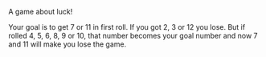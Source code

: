 A game about luck!

Your goal is to get 7 or 11 in first roll. If you got 2, 3 or 12 you lose. But if rolled 4, 5, 6, 8, 9 or 10, that number becomes your goal number and now 7 and 11 will make you lose the game.
